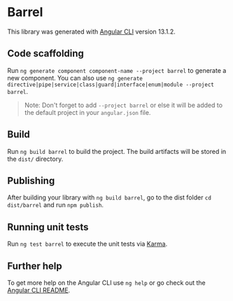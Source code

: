 # Barrel

This library was generated with [Angular CLI](https://github.com/angular/angular-cli) version 13.1.2.

## Code scaffolding

Run `ng generate component component-name --project barrel` to generate a new component. You can also use `ng generate directive|pipe|service|class|guard|interface|enum|module --project barrel`.
> Note: Don't forget to add `--project barrel` or else it will be added to the default project in your `angular.json` file. 

## Build

Run `ng build barrel` to build the project. The build artifacts will be stored in the `dist/` directory.

## Publishing

After building your library with `ng build barrel`, go to the dist folder `cd dist/barrel` and run `npm publish`.

## Running unit tests

Run `ng test barrel` to execute the unit tests via [Karma](https://karma-runner.github.io).

## Further help

To get more help on the Angular CLI use `ng help` or go check out the [Angular CLI README](https://github.com/angular/angular-cli/blob/master/README.md).
